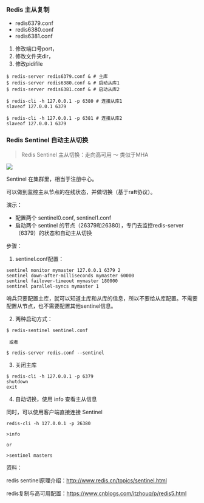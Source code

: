 ### Redis 主从复制

- redis6379.conf
- redis6380.conf
- redis6381.conf

1. 修改端口号port，
2. 修改文件夹dir，
3. 修改pidifile

```
$ redis-server redis6379.conf & # 主库
$ redis-server redis6380.conf & # 启动从库1
$ redis-server redis6381.conf & # 启动从库2

$ redis-cli -h 127.0.0.1 -p 6380 # 连接从库1
slaveof 127.0.0.1 6379

$ redis-cli -h 127.0.0.1 -p 6381 # 连接从库2
slaveof 127.0.0.1 6379
```


### Redis Sentinel 自动主从切换

>Redis Sentinel 主从切换：走向高可用 ～ 类似于MHA

![](http://110.40.156.239:3000/images/bd42ea1997064efab1931e9c645c3051.png)

Sentinel 在集群里，相当于注册中心。

可以做到监控主从节点的在线状态，并做切换（基于raft协议）。

演示：

- 配置两个 sentinel0.conf, sentinel1.conf
- 启动两个 sentinel 的节点（26379和26380），专门去监控redis-server（6379）的状态和自动主从切换

步骤：

1. sentinel.conf配置：

```
sentinel monitor mymaster 127.0.0.1 6379 2 
sentinel down-after-milliseconds mymaster 60000 
sentinel failover-timeout mymaster 180000 
sentinel parallel-syncs mymaster 1 
```

哨兵只要配置主库，就可以知道主库和从库的信息，所以不要给从库配置。不需要配置从节点，也不需要配置其他sentinel信息。


2. 两种启动方式：

```
$ redis-sentinel sentinel.conf 

 或者

$ redis-server redis.conf --sentinel 
```

3. 关闭主库

```
$ redis-cli -h 127.0.0.1 -p 6379
shutdown
exit
```

4. 自动切换，使用 info 查看主从信息

同时，可以使用客户端直接连接 Sentinel

```
redis-cli -h 127.0.0.1 -p 26380

>info 

or

>sentinel masters

```

资料：

redis sentinel原理介绍：http://www.redis.cn/topics/sentinel.html

redis复制与高可用配置：https://www.cnblogs.com/itzhouq/p/redis5.html
